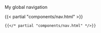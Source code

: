 My global navigation

{{< partial "components/nav.html" >}}
```tpl
{{</* partial "components/nav.html" */>}}
```